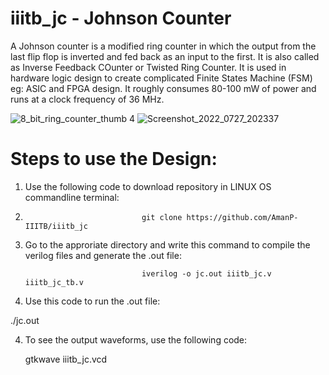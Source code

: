 # iiitb_jc - Johnson Counter
A Johnson counter is a modified ring counter in which the output from the last flip flop is inverted and fed back as an input to the first. It is also called as Inverse Feedback COunter or Twisted Ring Counter. It is used in hardware logic design to create complicated Finite States Machine (FSM) eg: ASIC and FPGA design. It roughly consumes 80-100 mW of power and runs at a clock frequency of 36 MHz.

![8_bit_ring_counter_thumb 4](https://user-images.githubusercontent.com/110079634/181281038-1708f9c6-5df8-4081-8218-e5faf6324e43.gif)
![Screenshot_2022_0727_202337](https://user-images.githubusercontent.com/110079634/181281826-20a08f49-3556-4692-81ff-653e161e60fa.jpg)


# Steps to use the Design:

1. Use the following code to download repository in LINUX OS commandline terminal:   
2. 
                                 git clone https://github.com/AmanP-IIITB/iiitb_jc
 
2. Go to the approriate directory and write this command to compile the verilog files and generate the .out file:
 
                                 iverilog -o jc.out iiitb_jc.v iiitb_jc_tb.v
   
3. Use this code to run the .out file: 
 
  ./jc.out
   
 
4. To see the output waveforms, use the following code:
 
   gtkwave iiitb_jc.vcd
